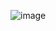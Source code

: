 
![image](https://github.com/Nath-S10/Nath-s10./assets/140439315/c34ba654-d906-4de9-a1c7-89dd8a9d3314)
<H1 Student at Universidad Autónoma del Estado de México | Acuarelista y Artista | DESARROLLADORA FRONT END JR. h1/>

